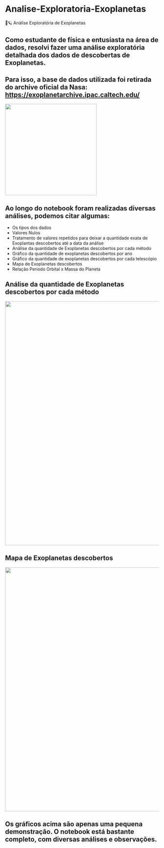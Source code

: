 # Analise-Exploratoria-Exoplanetas
🔭🪐 Análise Exploratória de Exoplanetas

## Como estudante de física e entusiasta na área de dados, resolvi fazer uma análise exploratória detalhada dos dados de descobertas de Exoplanetas.

## Para isso, a base de dados utilizada foi retirada do archive oficial da Nasa: https://exoplanetarchive.ipac.caltech.edu/

<img  src = "https://github.com/inesarruda/Analise-Exploratoria-Exoplanetas/assets/112672449/9da7a3ed-d2d3-40d2-8cff-8c9e6f449392" width= "300px"/>

## Ao longo do notebook foram realizadas diversas análises, podemos citar algumas:

* Os tipos dos dados
* Valores Nulos
* Tratamento de valores repetidos para deixar a quantidade exata de Exoplantas descobertos até a data da análise
* Análise da quantidade de Exoplanetas descobertos por cada método
* Gráfico da quantidade de exoplanetas descobertos por ano
* Gráfico da quantidade de exoplanetas descobertos por cada telescópio
* Mapa de Exoplanetas descobertos
* Relação Período Orbital x Massa do Planeta

##  Análise da quantidade de Exoplanetas descobertos por cada método
<img  src = "https://github.com/inesarruda/Analise-Exploratoria-Exoplanetas/assets/112672449/e65fac9c-fb3e-4a72-ba30-715f56023769" width= "800px"/>

## Mapa de Exoplanetas descobertos
<img  src = "https://github.com/inesarruda/Analise-Exploratoria-Exoplanetas/assets/112672449/a03a8f44-9eed-4dae-ab2c-71cffa7276b4" width= "800px"/>

## Os gráficos acima são apenas uma pequena demonstração. O notebook está bastante completo, com diversas análises e observações.
